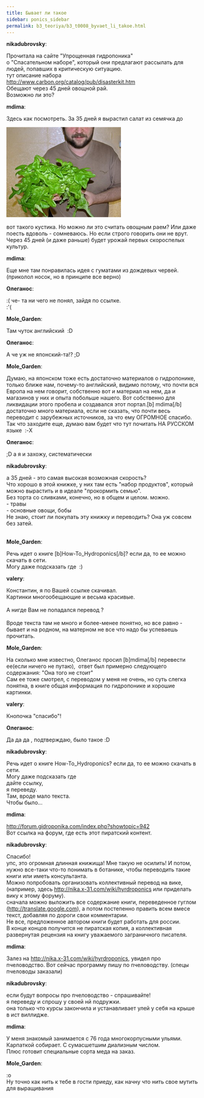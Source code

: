 ```yaml
---
title: Бывает ли такое
sidebar: ponics_sidebar
permalink: b3_teoriya/b3_t0008_byvaet_li_takoe.html
---
```


**nikadubrovsky**:

Прочитала на сайте &quot;Упрощенная гидропоника&quot; <br />о &quot;Спасательном наборе&quot;, который они предлагают рассылать для людей, попавших в критическую ситуацию.<br />тут описание набора<br />http://www.carbon.org/catalog/pub/disasterkit.htm<br />Обещают через 45 дней овощной рай.<br />Возможно ли это?<br />

**mdima**:

Здесь как посмотреть. За 35 дней я вырастил салат из семячка до 

![](/images/salat2a-300x235.jpg)

вот такого кустика. Но можно ли это считать овощным раем? Или даже поесть вдоволь - сомневаюсь. Но если строго говорить они не врут. Через 45 дней (и даже раньше) будет урожай первых скороспелых культур.

**mdima**:

Еще мне там понравилась идея с гуматами из дождевых червей. (приколол носок, но в принципе все верно)

**Олеганос**:

  :( че- та ни чего не понял, зайдя по ссылке.<br /> :&#039;(

**Mole_Garden**: 

Там чуток английский&nbsp; :D

**Олеганос**:

А че уж не японский-та!? ;D

**Mole_Garden**: 

Думаю, на японском тоже есть достаточно материалов о гидропонике, только ближе нам, почему-то английский, видимо потому, что почти вся Европа на нем говорит, собственно вот и материал на нем, да и магазинов у них и опыта побольше нашего. Вот собственно для ликвидации этого пробела и создавался этот портал.[b] mdima[/b] достаточно много материала, если не сказать, что почти весь переводит с зарубежных источников, за что ему ОГРОМНОЕ спасибо. Так что заходите еще, думаю вам будет что тут почитать НА РУССКОМ языке&nbsp; :-X

**Олеганос**:

;D а я и захожу, систематически

**nikadubrovsky**:

а 35 дней - это самая высокая возможная скорость?<br />Что хорошо в этой книжке, у них там есть &quot;набор продуктов&quot;, который можно вырастить и в идеале &quot;прокормить семью&quot;. <br />Без торта со сливками, конечно, но в общем и целом. можно.<br />- травы<br />- основные овощи, бобы<br />Не знаю, стоит ли покупать эту книжку и переводить? Она уж совсем без затей.<br /><br />

**Mole_Garden**: 

Речь идет о книге [b]How-To_Hydroponics[/b]? если да, то ее можно скачать в сети. <br />Могу даже подсказать где&nbsp; :)

**valery**: 

Константин, я по Вашей ссылке скачивал.<br />Картинки многообещающие и весьма красивые.<br /><br />А нигде Вам не попадался перевод ?<br /><br />Вроде текста там не много и более-менее понятно, но все равно - бывает и на родном, на матерном не все что надо бы успеваешь прочитать.

**Mole_Garden**: 

На сколько мне известно, Олеганос просил [b]mdima[/b] перевести ее(если ничего не путаю),&nbsp; ответ был примерно следующего содержания: &quot;Она того не стоит&quot;<br />Сам ее тоже смотрел, с переводом у меня не очень, но суть слегка понятна, в книге общая информация по гидропонике и хорошие картинки. 

**valery**:

Кнопочка &quot;спасибо&quot;!

**Олеганос**: 

Да да да , подтверждаю, было такое :D

**nikadubrovsky**:

Речь идет о книге How-To_Hydroponics? если да, то ее можно скачать в сети.<br />Могу даже подсказать где <br />дайте ссылку, <br />я переведу. <br />Там, вроде мало текста. <br />Чтобы было...<br />

**mdima**: 

http://forum.gidroponika.com/index.php?showtopic=942<br />Вот ссылка на форум, где есть этот пиратский контент.

**nikadubrovsky**:

Спасибо! <br />упс, это огромная длинная книжища! Мне такую не осилить! И потом, нужно все-таки что-то понимать в ботанике, чтобы переводить такие книги или иметь консультанта.<br />Можно попробовать организовать коллективный перевод на вике, <br />(например, здесь http://nika.x-31.com/wiki/hyrdroponics или приделать вику к этому форуму).<br />сначала можно выложить все содержание книги, переведенное гуглом (http://translate.google.com), а потом постепенно править всем вмесе текст, добавляя по дороги свои комментарии. <br />Не все, предложенное автором книги будет работать для россии. <br />В конце концов получится не пиратская копия, а коллективная развернутая рецензия на книгу уважаемого заграничного писателя.<br />

**mdima**:

Залез на http://nika.x-31.com/wiki/hyrdroponics, увидел про пчеловодство. Вот сейчас программу пишу по пчеловодству. (спецы пчеловоды заказали)<br /> 

**nikadubrovsky**:

если будут вопросы про пчеловодство - спрашивайте! <br />я переведу и спрошу у своей нй подружки.<br />она только что курсы закончила и устанавливает улей у себя на крыше в ист виллидже.<br />

**mdima**:

У меня знакомый занимается с 76 года многокорпусными ульями. Карпаткой собирает. С сумасшетшим диализным числом.<br />Плюс готовит специальные сорта меда на заказ. 

**Mole_Garden**: 

:o<br />Ну точно как нить к тебе в гости приеду, как начну что нить свое мутить для выращивания